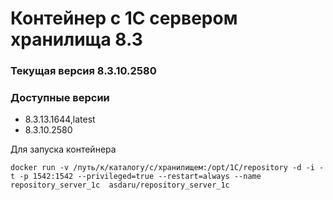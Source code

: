 # Контейнер с 1С сервером хранилища 8.3
### Текущая версия 8.3.10.2580

### Доступные версии
* 8.3.13.1644,latest
* 8.3.10.2580

Для запуска контейнера

```
docker run -v /путь/к/каталогу/с/хранилищем:/opt/1C/repository -d -i -t -p 1542:1542 --privileged=true --restart=always --name repository_server_1c  asdaru/repository_server_1c
```

